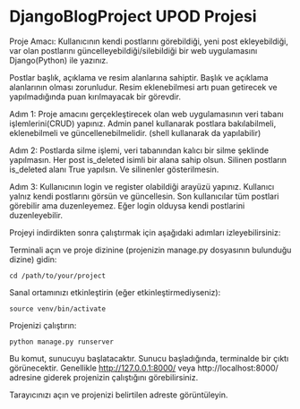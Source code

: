 # DjangoBlogProject UPOD Projesi
Proje Amacı: Kullanıcının kendi postlarını görebildiği, 
yeni post ekleyebildiği, 
var olan postlarını güncelleyebildiği/silebildiği 
bir web uygulamasını Django(Python) ile yazınız.

Postlar başlık, 
açıklama ve resim alanlarına sahiptir. 
Başlık ve açıklama alanlarının olması zorunludur. 
Resim eklenebilmesi artı puan getirecek ve yapılmadığında puan kırılmayacak bir görevdir.

Adım 1: Proje amacını gerçekleştirecek olan web uygulamasının veri tabanı işlemlerini(CRUD) yapınız. 
Admin panel kullanarak postlara bakılabilmeli, 
eklenebilmeli ve güncellenebilmelidir. 
(shell kullanarak da yapılabilir)

Adım 2: Postlarda silme işlemi, 
veri tabanından kalıcı bir silme şeklinde yapılmasın. 
Her post is_deleted isimli bir alana sahip olsun. 
Silinen postların is_deleted alanı True yapılsın. 
Ve silinenler gösterilmesin.

Adım 3: Kullanıcının login ve register olabildiği arayüzü yapınız. 
Kullanıcı yalnız kendi postlarını görsün ve güncellesin. 
Son kullanıcılar tüm postlari görebilir ama duzenleyemez. 
Eğer login olduysa kendi postlarini duzenleyebilir.


Projeyi indirdikten sonra çalıştırmak için aşağıdaki adımları izleyebilirsiniz:

Terminali açın ve proje dizinine (projenizin manage.py dosyasının bulunduğu dizine) gidin:

`cd /path/to/your/project`

Sanal ortamınızı etkinleştirin (eğer etkinleştirmediyseniz):

`source venv/bin/activate`

Projenizi çalıştırın:

`python manage.py runserver`

Bu komut, sunucuyu başlatacaktır. Sunucu başladığında, terminalde bir çıktı görünecektir. 
Genellikle http://127.0.0.1:8000/ veya http://localhost:8000/ adresine giderek projenizin çalıştığını görebilirsiniz.

Tarayıcınızı açın ve projenizi belirtilen adreste görüntüleyin.



